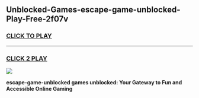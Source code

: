 
## Unblocked-Games-escape-game-unblocked-Play-Free-2f07v
<h3>
<a href="https://premium76.site?title=escape-game-unblocked&ref=20A">CLICK TO PLAY</a></h3>
<hr>

<h3>
<a href="https://premium76.site?title=escape-game-unblocked&ref=20A">CLICK 2 PLAY</a>
  
</h3>

<a href="https://premium76.site?title=escape-game-unblocked&ref=20A"><img src="https://clearcache.store/games.png"></a>


**escape-game-unblocked games unblocked: Your Gateway to Fun and Accessible Online Gaming**
